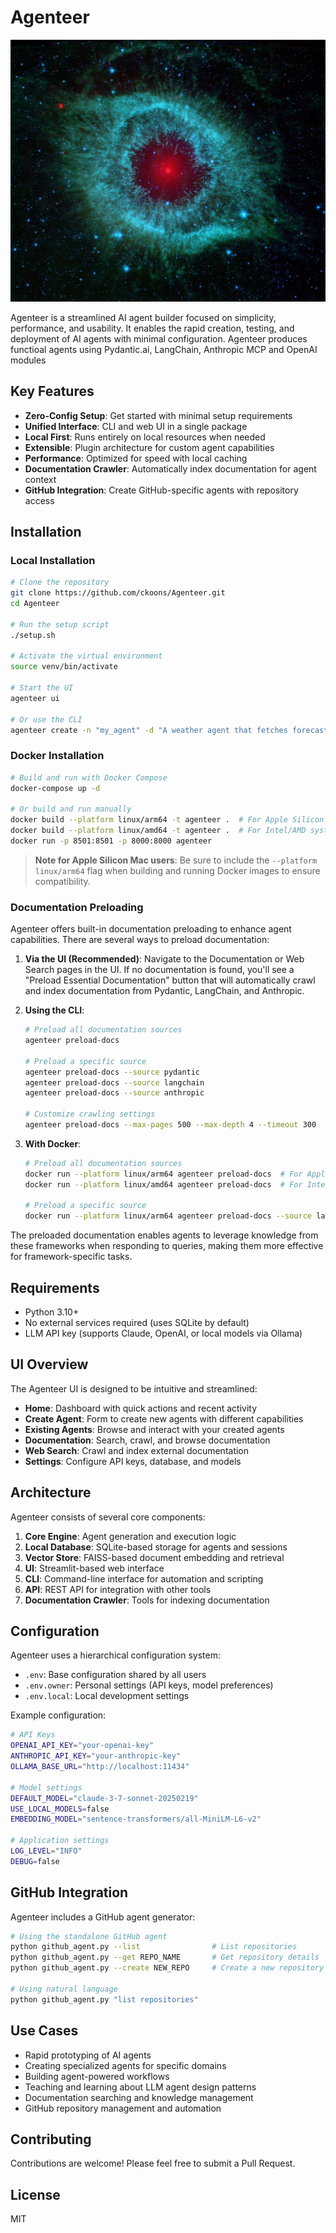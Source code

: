 # Agenteer

![Agenteer UI](images/icon.jpeg)

Agenteer is a streamlined AI agent builder focused on simplicity, performance, and usability. It enables the rapid creation, testing, and deployment of AI agents with minimal configuration. Agenteer produces functioal agents using Pydantic.ai, LangChain, Anthropic MCP and OpenAI modules

## Key Features

- **Zero-Config Setup**: Get started with minimal setup requirements
- **Unified Interface**: CLI and web UI in a single package
- **Local First**: Runs entirely on local resources when needed
- **Extensible**: Plugin architecture for custom agent capabilities
- **Performance**: Optimized for speed with local caching
- **Documentation Crawler**: Automatically index documentation for agent context
- **GitHub Integration**: Create GitHub-specific agents with repository access

## Installation

### Local Installation

```bash
# Clone the repository
git clone https://github.com/ckoons/Agenteer.git
cd Agenteer

# Run the setup script
./setup.sh

# Activate the virtual environment
source venv/bin/activate

# Start the UI
agenteer ui

# Or use the CLI
agenteer create -n "my_agent" -d "A weather agent that fetches forecast data"
```

### Docker Installation

```bash
# Build and run with Docker Compose
docker-compose up -d

# Or build and run manually
docker build --platform linux/arm64 -t agenteer .  # For Apple Silicon Macs
docker build --platform linux/amd64 -t agenteer .  # For Intel/AMD systems
docker run -p 8501:8501 -p 8000:8000 agenteer
```

> **Note for Apple Silicon Mac users**: Be sure to include the `--platform linux/arm64` flag when building and running Docker images to ensure compatibility.

### Documentation Preloading

Agenteer offers built-in documentation preloading to enhance agent capabilities. There are several ways to preload documentation:

1. **Via the UI (Recommended)**: 
   Navigate to the Documentation or Web Search pages in the UI. If no documentation is found, you'll see a "Preload Essential Documentation" button that will automatically crawl and index documentation from Pydantic, LangChain, and Anthropic.

2. **Using the CLI**:
   ```bash
   # Preload all documentation sources
   agenteer preload-docs

   # Preload a specific source
   agenteer preload-docs --source pydantic
   agenteer preload-docs --source langchain
   agenteer preload-docs --source anthropic

   # Customize crawling settings
   agenteer preload-docs --max-pages 500 --max-depth 4 --timeout 300
   ```

3. **With Docker**:
   ```bash
   # Preload all documentation sources
   docker run --platform linux/arm64 agenteer preload-docs  # For Apple Silicon Macs
   docker run --platform linux/amd64 agenteer preload-docs  # For Intel/AMD systems

   # Preload a specific source
   docker run --platform linux/arm64 agenteer preload-docs --source langchain  # For Apple Silicon
   ```

The preloaded documentation enables agents to leverage knowledge from these frameworks when responding to queries, making them more effective for framework-specific tasks.

## Requirements

- Python 3.10+
- No external services required (uses SQLite by default)
- LLM API key (supports Claude, OpenAI, or local models via Ollama)

## UI Overview

The Agenteer UI is designed to be intuitive and streamlined:

- **Home**: Dashboard with quick actions and recent activity
- **Create Agent**: Form to create new agents with different capabilities
- **Existing Agents**: Browse and interact with your created agents
- **Documentation**: Search, crawl, and browse documentation
- **Web Search**: Crawl and index external documentation
- **Settings**: Configure API keys, database, and models

## Architecture

Agenteer consists of several core components:

1. **Core Engine**: Agent generation and execution logic
2. **Local Database**: SQLite-based storage for agents and sessions
3. **Vector Store**: FAISS-based document embedding and retrieval
4. **UI**: Streamlit-based web interface 
5. **CLI**: Command-line interface for automation and scripting
6. **API**: REST API for integration with other tools
7. **Documentation Crawler**: Tools for indexing documentation

## Configuration

Agenteer uses a hierarchical configuration system:

- `.env`: Base configuration shared by all users
- `.env.owner`: Personal settings (API keys, model preferences)
- `.env.local`: Local development settings

Example configuration:

```bash
# API Keys
OPENAI_API_KEY="your-openai-key"
ANTHROPIC_API_KEY="your-anthropic-key"
OLLAMA_BASE_URL="http://localhost:11434"

# Model settings
DEFAULT_MODEL="claude-3-7-sonnet-20250219"
USE_LOCAL_MODELS=false
EMBEDDING_MODEL="sentence-transformers/all-MiniLM-L6-v2"

# Application settings
LOG_LEVEL="INFO"
DEBUG=false
```

## GitHub Integration

Agenteer includes a GitHub agent generator:

```bash
# Using the standalone GitHub agent
python github_agent.py --list                # List repositories
python github_agent.py --get REPO_NAME       # Get repository details
python github_agent.py --create NEW_REPO     # Create a new repository

# Using natural language
python github_agent.py "list repositories"
```

## Use Cases

- Rapid prototyping of AI agents
- Creating specialized agents for specific domains
- Building agent-powered workflows
- Teaching and learning about LLM agent design patterns
- Documentation searching and knowledge management
- GitHub repository management and automation

## Contributing

Contributions are welcome! Please feel free to submit a Pull Request.

## License

MIT
